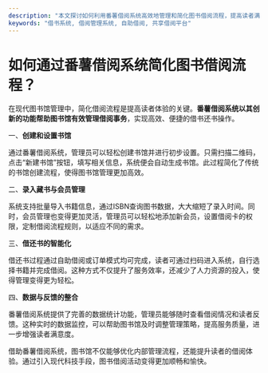 ```yaml
---
description: "本文探讨如何利用番薯借阅系统高效地管理和简化图书借阅流程，提高读者满意度。"
keywords: "借书系统, 借阅管理系统, 自助借阅, 共享借阅平台"
---
```

# 如何通过番薯借阅系统简化图书借阅流程？

在现代图书馆管理中，简化借阅流程是提高读者体验的关键。**番薯借阅系统以其创新的功能帮助图书馆有效管理借阅事务**，实现高效、便捷的借书还书操作。

一、**创建和设置书馆**

通过番薯借阅系统，管理员可以轻松创建书馆并进行初步设置。只需扫描二维码，点击“新建书馆”按钮，填写相关信息，系统便会自动生成书馆。此过程简化了传统的书馆创建流程，使得图书馆管理更加高效。

二、**录入藏书与会员管理**

系统支持批量导入书籍信息，通过ISBN查询图书数据，大大缩短了录入时间。同时，会员管理也变得更加灵活，管理员可以轻松地添加新会员，设置借阅卡的权限，定制借阅流程规则，以适应不同的需求。

三、**借还书的智能化**

借还书过程通过自助借阅或订单模式均可完成，读者可通过扫码进入系统，自行选择书籍并完成借阅。这种方式不仅提升了服务效率，还减少了人力资源的投入，使得管理变得更为轻松。

四、**数据与反馈的整合**

番薯借阅系统提供了完善的数据统计功能，管理员能够随时查看借阅情况和读者反馈。这种实时的数据监控，可以帮助图书馆及时调整管理策略，提高服务质量，进一步增强读者满意度。

借助番薯借阅系统，图书馆不仅能够优化内部管理流程，还能提升读者的借阅体验。通过引入现代科技手段，图书借阅活动变得更加顺畅和愉快。
